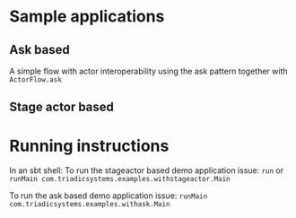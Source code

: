 # Sample applications

## Ask based 
A simple flow with actor interoperability using the ask pattern together with `ActorFlow.ask`



## Stage actor based


# Running instructions

In an sbt shell: 
To run the stageactor based demo application issue:
`run` 
or
`runMain com.triadicsystems.examples.withstageactor.Main`

To run the ask based demo application issue:
`runMain com.triadicsystems.examples.withask.Main`